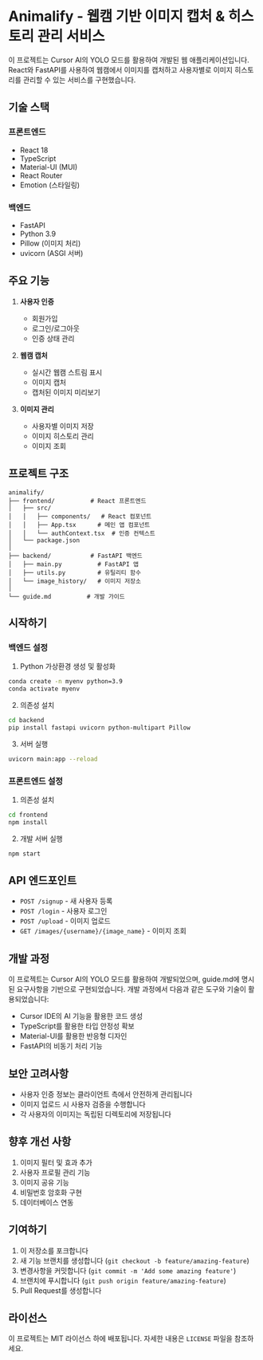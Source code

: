 # Animalify - 웹캠 기반 이미지 캡처 & 히스토리 관리 서비스

이 프로젝트는 Cursor AI의 YOLO 모드를 활용하여 개발된 웹 애플리케이션입니다. React와 FastAPI를 사용하여 웹캠에서 이미지를 캡처하고 사용자별로 이미지 히스토리를 관리할 수 있는 서비스를 구현했습니다.

## 기술 스택

### 프론트엔드
- React 18
- TypeScript
- Material-UI (MUI)
- React Router
- Emotion (스타일링)

### 백엔드
- FastAPI
- Python 3.9
- Pillow (이미지 처리)
- uvicorn (ASGI 서버)

## 주요 기능

1. **사용자 인증**
   - 회원가입
   - 로그인/로그아웃
   - 인증 상태 관리

2. **웹캠 캡처**
   - 실시간 웹캠 스트림 표시
   - 이미지 캡처
   - 캡처된 이미지 미리보기

3. **이미지 관리**
   - 사용자별 이미지 저장
   - 이미지 히스토리 관리
   - 이미지 조회

## 프로젝트 구조

```
animalify/
├── frontend/          # React 프론트엔드
│   ├── src/
│   │   ├── components/   # React 컴포넌트
│   │   ├── App.tsx      # 메인 앱 컴포넌트
│   │   └── authContext.tsx  # 인증 컨텍스트
│   └── package.json
│
├── backend/           # FastAPI 백엔드
│   ├── main.py          # FastAPI 앱
│   ├── utils.py         # 유틸리티 함수
│   └── image_history/   # 이미지 저장소
│
└── guide.md          # 개발 가이드
```

## 시작하기

### 백엔드 설정
1. Python 가상환경 생성 및 활성화
```bash
conda create -n myenv python=3.9
conda activate myenv
```

2. 의존성 설치
```bash
cd backend
pip install fastapi uvicorn python-multipart Pillow
```

3. 서버 실행
```bash
uvicorn main:app --reload
```

### 프론트엔드 설정
1. 의존성 설치
```bash
cd frontend
npm install
```

2. 개발 서버 실행
```bash
npm start
```

## API 엔드포인트

- `POST /signup` - 새 사용자 등록
- `POST /login` - 사용자 로그인
- `POST /upload` - 이미지 업로드
- `GET /images/{username}/{image_name}` - 이미지 조회

## 개발 과정

이 프로젝트는 Cursor AI의 YOLO 모드를 활용하여 개발되었으며, guide.md에 명시된 요구사항을 기반으로 구현되었습니다. 개발 과정에서 다음과 같은 도구와 기술이 활용되었습니다:

- Cursor IDE의 AI 기능을 활용한 코드 생성
- TypeScript를 활용한 타입 안정성 확보
- Material-UI를 활용한 반응형 디자인
- FastAPI의 비동기 처리 기능

## 보안 고려사항

- 사용자 인증 정보는 클라이언트 측에서 안전하게 관리됩니다
- 이미지 업로드 시 사용자 검증을 수행합니다
- 각 사용자의 이미지는 독립된 디렉토리에 저장됩니다

## 향후 개선 사항

1. 이미지 필터 및 효과 추가
2. 사용자 프로필 관리 기능
3. 이미지 공유 기능
4. 비밀번호 암호화 구현
5. 데이터베이스 연동

## 기여하기

1. 이 저장소를 포크합니다
2. 새 기능 브랜치를 생성합니다 (`git checkout -b feature/amazing-feature`)
3. 변경사항을 커밋합니다 (`git commit -m 'Add some amazing feature'`)
4. 브랜치에 푸시합니다 (`git push origin feature/amazing-feature`)
5. Pull Request를 생성합니다

## 라이선스

이 프로젝트는 MIT 라이선스 하에 배포됩니다. 자세한 내용은 `LICENSE` 파일을 참조하세요.